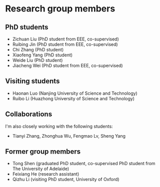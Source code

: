 
# Research group members

## PhD students
- Zichuan Liu (PhD student from EEE, co-supervised)
- Ruibing Jin (PhD student from EEE, co-supervised)
- Chi Zhang (PhD student)
- Xiaofeng Yang (PhD student)
- Weide Liu (PhD student)
- Jiacheng Wei (PhD student from EEE, co-supervised)

## Visiting students
- Haonan Luo (Nanjing University of Science and Technology)
- Ruibo Li (Huazhong University of Science and Technology)

## Collaborations
I'm also closely working with the following students:  
- Tianyi Zhang, Zhonghua Wu, Fengmao Lv, Sheng Yang

## Former group members
- Tong Shen (graduated PhD student, co-supervised PhD student from The University of Adelaide)
- Feixiang He (research assistant)
- Qizhu Li (visiting PhD student, University of Oxford)
